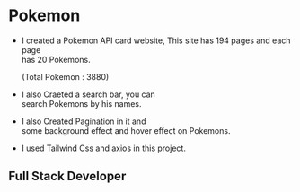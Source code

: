 # Pokemon

* I created a Pokemon API card website,
  This site has 194 pages and each page     
  has 20 Pokemons.
 
  (Total Pokemon :  3880)

* I also Craeted a search bar, you can   
  search Pokemons by his names.

* I also Created Pagination in it and   
  some background effect and hover effect
  on Pokemons.

* I used Tailwind Css and axios in this 
  project.



## Full Stack Developer 

